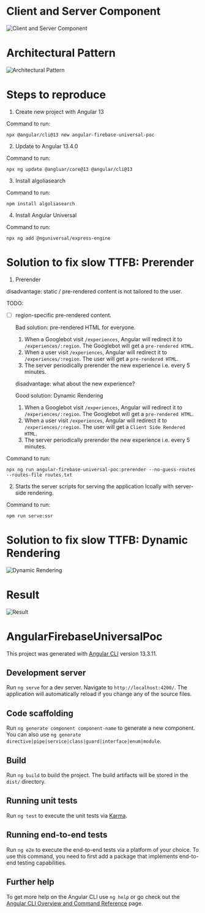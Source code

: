 # Client and Server Component

![Client and Server Component](./README_assets/mereka.io%20-%20Angular%20Universal%20Checklist-Client%20and%20Server%20Component.drawio.svg)

# Architectural Pattern

![Architectural Pattern](./README_assets/mereka.io%20-%20Angular%20Universal%20Checklist-Architectural%20Pattern.drawio.svg)

# Steps to reproduce

1. Create new project with Angular 13

Command to run:
```
npx @angular/cli@13 new angular-firebase-universal-poc
```

2. Update to Angular 13.4.0

Command to run:
```
npx ng update @angluar/core@13 @angular/cli@13
```

3. Install algoliasearch

Command to run:
```
npm install algoliasearch
```

4. Install Angular Universal

Command to run:
```
npx ng add @nguniversal/express-engine
```

# Solution to fix slow TTFB: Prerender

1. Prerender

disadvantage: static / pre-rendered content is not tailored to the user.

TODO:
- [ ] region-specific pre-rendered content.

    Bad solution: pre-rendered HTML for everyone.
    1. When a Googlebot visit `/experiences`, Angular will redirect it to `/experiences/:region`. The Googlebot will get a `pre-rendered HTML`.
    2. When a user visit `/experiences`, Angular will redirect it to `/experiences/:region`. The user will get a `pre-rendered HTML`.
    3. The server periodically prerender the new experience i.e. every 5 minutes.

    disadvantage: what about the new experience?

    Good solution: Dynamic Rendering
    1. When a Googlebot visit `/experiences`, Angular will redirect it to `/experiences/:region`. The Googlebot will get a `pre-rendered HTML`.
    2. When a user visit `/experiences`, Angular will redirect it to `/experiences/:region`. The user will get a `Client Side Rendered HTML`.
    3. The server periodically prerender the new experience i.e. every 5 minutes.

Command to run:
```
npx ng run angular-firebase-universal-poc:prerender --no-guess-routes --routes-file routes.txt
```

2. Starts the server scripts for serving the application lcoally with server-side rendering.

Command to run:
```
npm run serve:ssr
```

# Solution to fix slow TTFB: Dynamic Rendering

![Dynamic Rendering](./README_assets/mereka.io%20-%20Angular%20Universal%20-%20PoC%20_experiences-proposal.drawio.svg)

# Result

![Result](./README_assets/mereka.io%20-%20Angular%20Universal%20-%20PoC%20_experiences.drawio.svg)

# AngularFirebaseUniversalPoc

This project was generated with [Angular CLI](https://github.com/angular/angular-cli) version 13.3.11.

## Development server

Run `ng serve` for a dev server. Navigate to `http://localhost:4200/`. The application will automatically reload if you change any of the source files.

## Code scaffolding

Run `ng generate component component-name` to generate a new component. You can also use `ng generate directive|pipe|service|class|guard|interface|enum|module`.

## Build

Run `ng build` to build the project. The build artifacts will be stored in the `dist/` directory.

## Running unit tests

Run `ng test` to execute the unit tests via [Karma](https://karma-runner.github.io).

## Running end-to-end tests

Run `ng e2e` to execute the end-to-end tests via a platform of your choice. To use this command, you need to first add a package that implements end-to-end testing capabilities.

## Further help

To get more help on the Angular CLI use `ng help` or go check out the [Angular CLI Overview and Command Reference](https://angular.io/cli) page.
